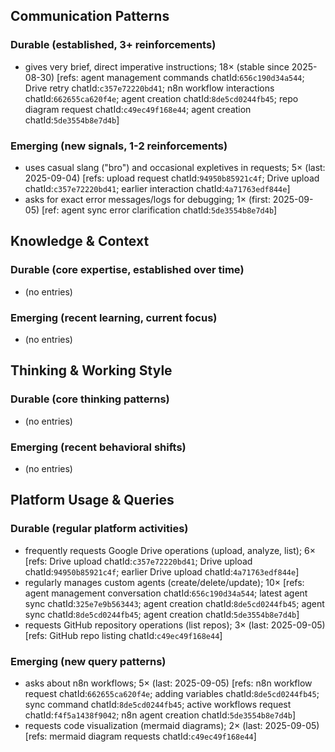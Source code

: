 ## Communication Patterns
### Durable (established, 3+ reinforcements)
- gives very brief, direct imperative instructions; 18× (stable since 2025-08-30) [refs: agent management commands chatId:`656c190d34a544`; Drive retry chatId:`c357e72220bd41`; n8n workflow interactions chatId:`662655ca620f4e`; agent creation chatId:`8de5cd0244fb45`; repo diagram request chatId:`c49ec49f168e44`; agent creation chatId:`5de3554b8e7d4b`]

### Emerging (new signals, 1-2 reinforcements)
- uses casual slang ("bro") and occasional expletives in requests; 5× (last: 2025-09-04) [refs: upload request chatId:`94950b85921c4f`; Drive upload chatId:`c357e72220bd41`; earlier interaction chatId:`4a71763edf844e`]
- asks for exact error messages/logs for debugging; 1× (first: 2025-09-05) [ref: agent sync error clarification chatId:`5de3554b8e7d4b`]

## Knowledge & Context
### Durable (core expertise, established over time)
- (no entries)

### Emerging (recent learning, current focus)
- (no entries)

## Thinking & Working Style
### Durable (core thinking patterns)
- (no entries)

### Emerging (recent behavioral shifts)
- (no entries)

## Platform Usage & Queries
### Durable (regular platform activities)
- frequently requests Google Drive operations (upload, analyze, list); 6× [refs: Drive upload chatId:`c357e72220bd41`; Drive upload chatId:`94950b85921c4f`; earlier Drive upload chatId:`4a71763edf844e`]
- regularly manages custom agents (create/delete/update); 10× [refs: agent management conversation chatId:`656c190d34a544`; latest agent sync chatId:`325e7e9b563443`; agent creation chatId:`8de5cd0244fb45`; agent sync chatId:`8de5cd0244fb45`; agent creation chatId:`5de3554b8e7d4b`]
- requests GitHub repository operations (list repos); 3× (last: 2025-09-05) [refs: GitHub repo listing chatId:`c49ec49f168e44`]

### Emerging (new query patterns)
- asks about n8n workflows; 5× (last: 2025-09-05) [refs: n8n workflow request chatId:`662655ca620f4e`; adding variables chatId:`8de5cd0244fb45`; sync command chatId:`8de5cd0244fb45`; active workflows request chatId:`f4f5a1438f9042`; n8n agent creation chatId:`5de3554b8e7d4b`]
- requests code visualization (mermaid diagrams); 2× (last: 2025-09-05) [refs: mermaid diagram requests chatId:`c49ec49f168e44`]